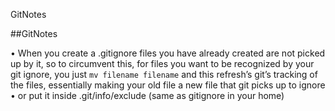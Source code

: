 GitNotes

##GitNotes

• When you create a .gitignore files you have already created are not picked up by it, so to circumvent this, for files you want to be recognized by your git ignore, you just `mv filename filename` and this refresh’s git’s tracking of the files, essentially making your old file a new file that git picks up to ignore
   • or put it inside .git/info/exclude (same as gitignore in your home)
